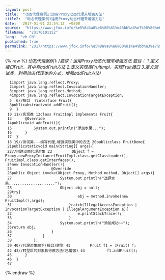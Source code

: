 ```yaml
---
layout: post
title:  "动态代理案例1:运用Proxy动态代理来增强方法"
title2:  "动态代理案例1运用Proxy动态代理来增强方法"
date:   2017-01-01 23:54:12  +0800
source:  "https://www.jfox.info/%e5%8a%a8%e6%80%81%e4%bb%a3%e7%90%86%e6%a1%88%e4%be%8b1%e8%bf%90%e7%94%a8proxy%e5%8a%a8%e6%80%81%e4%bb%a3%e7%90%86%e6%9d%a5%e5%a2%9e%e5%bc%ba%e6%96%b9%e6%b3%95.html"
fileName:  "20170101152"
lang:  "zh_CN"
published: true
permalink: "2017/https://www.jfox.info/%e5%8a%a8%e6%80%81%e4%bb%a3%e7%90%86%e6%a1%88%e4%be%8b1%e8%bf%90%e7%94%a8proxy%e5%8a%a8%e6%80%81%e4%bb%a3%e7%90%86%e6%9d%a5%e5%a2%9e%e5%bc%ba%e6%96%b9%e6%b3%95.html"
---
```

{% raw %}
动态代理案例1:
/*要求：运用Proxy动态代理来增强方法
题目：
1.定义接口Fruit，其中有addFruit方法
2.定义实现类FruitImpl，实现Fruit接口
3.定义测试类，利用动态代理类的方式，增强addFruit方法*/

      1import java.lang.reflect.Proxy;
      2import java.lang.reflect.InvocationHandler;
      3import java.lang.reflect.Method;
      4import java.lang.reflect.InvocationTargetException;
      5  6//接口  7interface Fruit{
      8publicabstractvoid addFruit();
      9  }
     10 11//实现类 12class FruitImpl implements Fruit{
     13      @Override
     14publicvoid addFruit(){
     15          System.out.println("添加水果...");
     16      }
     17  }
     18 19//测试类---编写代理,增强实现类中的方法 20publicclass FruitDemo{
     21publicstaticvoid main(String[] args){
     22//创建动态代理对象 23         Object f = Proxy.newProxyInstance(FruitImpl.class.getClassLoader(), FruitImpl.class.getInterfaces(),
     24new InvocationHandler(){
     25                  @Override
     26public Object invoke(Object Proxy, Method method, Object[] args){
     27                      System.out.println("选择水果.....................");
     28                      Object obj = null;
     29try{
     30                              obj = method.invoke(new FruitImpl(),args);
     31                          }catch(IllegalAccessException | InvocationTargetException | IllegalArgumentException e){
     32                              e.printStackTrace();
     33                          }
     34                      System.out.println("添加成功~~");
     35return obj;
     36                  }
     37              }
     38          );
     39 40//代理对象向下(接口)转型 41         Fruit f1 = (Fruit) f;
     42 43//转型后的对象执行原方法(已增强) 44          f1.addFruit();
     45      }
     46  }
     47
{% endraw %}
